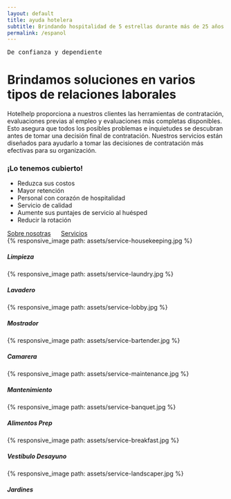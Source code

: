 ```yaml
---
layout: default 
title: ayuda hotelera
subtitle: Brindando hospitalidad de 5 estrellas durante más de 25 años.
permalink: /espanol
---
```



<div class="home-intro plus-tile-tx">
	<div class="container thin"> 
		<div class="flex fx-apart fx-wrap">
			<div class="intro">
				<pre>De confianza y dependiente</pre>
				<h1>Brindamos soluciones en varios tipos de relaciones laborales</h1>
				<p>Hotelhelp proporciona a nuestros clientes las herramientas de contratación, evaluaciones previas al empleo y evaluaciones más completas disponibles. Esto asegura que todos los posibles problemas e inquietudes se descubran antes de tomar una decisión final de contratación. Nuestros servicios están diseñados para ayudarlo a tomar las decisiones de contratación más efectivas para su organización.</p>
				<h3>¡Lo tenemos cubierto!</h3>
				<ul class="list-dash">
					<li>Reduzca sus costos</li>
					<li>Mayor retención</li>
					<li>Personal con corazón de hospitalidad</li>
					<li>Servicio de calidad</li>
					<li>Aumente sus puntajes de servicio al huésped</li>
					<li>Reducir la rotación</li>
				</ul>
				<div class="btn-group">
					<a href="/about" class="text-link">Sobre nosotras</a>&nbsp;&nbsp;&nbsp;&nbsp;&nbsp;
					<a href="/services" class="text-link">Servicios</a>
				</div>
			</div>
			<!-- Services Grid -->
			<div class="services-grid">
				<div class="flex fx-apart fx-wrap cards center">
					<div class="fx-item-2">
						<div class="card-item sm">
							<a class="card-link" href="/services/housekeeping" title="Housekeeping"></a>
							<div class="card-image">
								{% responsive_image path: assets/service-housekeeping.jpg %}
							</div> 
							<div class="card-meta">
								<h5>Limpieza</h5>
							</div>
						</div>
					</div>
					<div class="fx-item-2">
						<div class="card-item sm">
							<a class="card-link" href="/services/laundry" title="Laundry"></a>
							<div class="card-image">
								{% responsive_image path: assets/service-laundry.jpg %}
							</div>
							<div class="card-meta">
								<h5>Lavadero</h5>
							</div>
						</div>
					</div>
					<div class="fx-item-2">
						<div class="card-item sm">
							<a class="card-link" href="/services/front-desk" title="Front Desk"></a>
							<div class="card-image">
								{% responsive_image path: assets/service-lobby.jpg %}
							</div>
							<div class="card-meta">
								<h5>Mostrador</h5>
							</div>
						</div>
					</div>
					<div class="fx-item-2">
						<div class="card-item sm">
							<a class="card-link" href="/services/bartender" title="Shuttle service"></a>
							<div class="card-image">
								{% responsive_image path: assets/service-bartender.jpg %}
							</div>
							<div class="card-meta">
								<h5>Camarera</h5>
							</div>
						</div>
					</div>
					<div class="fx-item-2">
						<div class="card-item sm">
							<a class="card-link" href="/services/maintenance" title="maintenance"></a>
							<div class="card-image">
								{% responsive_image path: assets/service-maintenance.jpg %}
							</div>
							<div class="card-meta"> 
								<h5>Mantenimiento</h5>
							</div>
						</div>
					</div>
					<div class="fx-item-2">
						<div class="card-item sm">
							<a class="card-link" href="/services/banquet" title="banquet service"></a>
							<div class="card-image">
								{% responsive_image path: assets/service-banquet.jpg %}
							</div>
							<div class="card-meta">
								<h5>Alimentos Prep</h5>
							</div>
						</div>
					</div>
					<div class="fx-item-2">
						<div class="card-item sm">
							<a class="card-link" href="/services/lobby-breakfast" title="Lobby Breakfast"></a>
							<div class="card-image">
								{% responsive_image path: assets/service-breakfast.jpg %}
							</div>
							<div class="card-meta">
								<h5>Vestíbulo Desayuno</h5>
							</div>
						</div>
					</div>
					<div class="fx-item-2">
						<div class="card-item sm">
							<a class="card-link" href="/services/grounds" title="Grounds Landscaper"></a>
							<div class="card-image">
								{% responsive_image path: assets/service-landscaper.jpg %}
							</div>
							<div class="card-meta">
								<h5>Jardines</h5>
							</div>
						</div>
					</div>
				</div>
			</div>
		</div>
	</div>
</div>